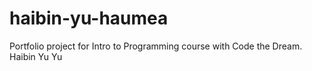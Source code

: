 # haibin-yu-haumea
Portfolio project for Intro to Programming course with Code the Dream.
Haibin Yu Yu